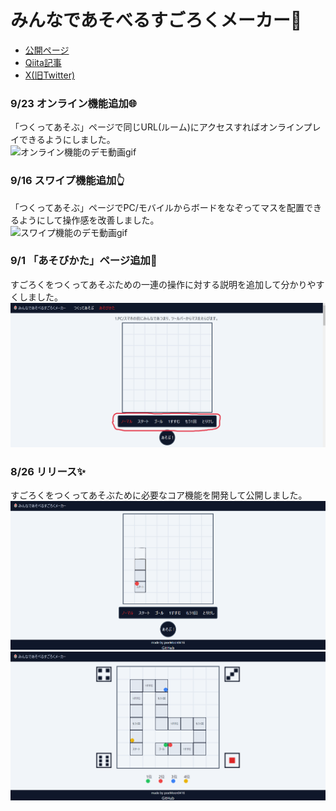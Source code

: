 # みんなであそべるすごろくメーカー🎲

- [公開ページ](https://everyone-sugoroku-maker.deno.dev)
- [Qiita記事](https://qiita.com/poeMoon/items/973871f647ad5c351d5d)
- [X(旧Twitter)](https://x.com/_poeMoon_)

### 9/23 オンライン機能追加🌐

「つくってあそぶ」ページで同じURL(ルーム)にアクセスすればオンラインプレイできるようにしました。<br>
![オンライン機能のデモ動画gif](./static/readme/online-play-demo.gif)

### 9/16 スワイプ機能追加👆

「つくってあそぶ」ページでPC/モバイルからボードをなぞってマスを配置できるようにして操作感を改善しました。<br>
![スワイプ機能のデモ動画gif](./static/readme/swipe-demo.gif)

### 9/1 「あそびかた」ページ追加📄

すごろくをつくってあそぶための一連の操作に対する説明を追加して分かりやすくしました。<br>
![「あそびかた」ページの画像](./static/readme/usage.png)

### 8/26 リリース✨

すごろくをつくってあそぶために必要なコア機能を開発して公開しました。<br>
![「つくってあそぶ」ページのつくるときの画像](./static/readme/making.png)
![「つくってあそぶ」ページのあそぶときの画像](./static/readme/playing.png)
